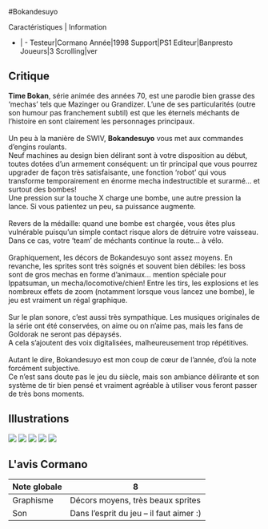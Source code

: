 #Bokandesuyo

Caractéristiques | Information
- | -
Testeur|Cormano
Année|1998
Support|PS1
Editeur|Banpresto
Joueurs|3
Scrolling|ver

## Critique
<b>Time Bokan</b>, série animée des années 70, est une parodie bien grasse des ‘mechas’ tels que Mazinger ou Grandizer. L’une de ses particularités (outre son humour pas franchement subtil) est que les éternels méchants de l’histoire en sont clairement les personnages principaux.<br/><br/>Un peu à la manière de SWIV, <b>Bokandesuyo</b> vous met aux commandes d’engins roulants. <br/>Neuf machines au design bien délirant sont à votre disposition au début, toutes dotées d’un armement conséquent: un tir principal que vous pourrez upgrader de façon très satisfaisante, une fonction ‘robot’ qui vous transforme temporairement en énorme mecha indestructible et surarmé... et surtout des bombes! <br/>Une pression sur la touche X charge une bombe, une autre pression la lance. Si vous patientez un peu, sa puissance augmente. <br/><br/>Revers de la médaille: quand une bombe est chargée, vous êtes plus vulnérable puisqu’un simple contact risque alors de détruire votre vaisseau. <br/>Dans ce cas, votre ‘team’ de méchants continue la route... à vélo.<br/><br/>Graphiquement, les décors de Bokandesuyo sont assez moyens. En revanche, les sprites sont très soignés et souvent bien débiles: les boss sont de gros mechas en forme d’animaux... mention spéciale pour Ippatsuman, un mecha/locomotive/chien! Entre les tirs, les explosions et les nombreux effets de zoom (notamment lorsque vous lancez une bombe), le jeu est vraiment un régal graphique.<br/><br/>Sur le plan sonore, c’est aussi très sympathique. Les musiques originales de la série ont été conservées, on aime ou on n’aime pas, mais les fans de Goldorak ne seront pas dépaysés. <br/>A cela s’ajoutent des voix digitalisées, malheureusement trop répétitives.<br/><br/>Autant le dire, Bokandesuyo est mon coup de cœur de l’année, d’où la note forcément subjective. <br/>Ce n’est sans doute pas le jeu du siècle, mais son ambiance délirante et son système de tir bien pensé et vraiment agréable à utiliser vous feront passer de très bons moments.

## Illustrations
![](http://www.shmup.com/images/thumbs/bokandesuyo_1.jpg)
![](http://www.shmup.com/images/thumbs/bokandesuyo_2.jpg)
![](http://www.shmup.com/images/thumbs/bokandesuyo_3.jpg)
![](http://www.shmup.com/images/thumbs/img_fiche_4_328.jpg)
![](http://www.shmup.com/images/thumbs/img_fiche_5_328.jpg)

## L'avis Cormano
Note globale|8
-|-
Graphisme|Décors moyens, très beaux sprites
Son|Dans l’esprit du jeu – il faut aimer :)
